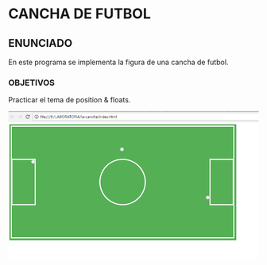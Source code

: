 # CANCHA DE FUTBOL

## ENUNCIADO

En este programa se implementa la figura de una cancha de futbol.

### OBJETIVOS

Practicar el tema de position & floats.

![recursos](assets/images/cancha.PNG)

